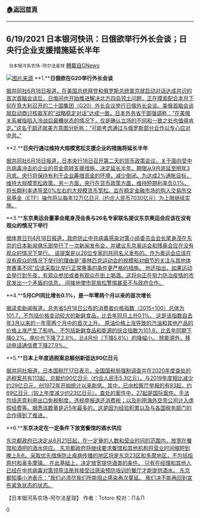 ###  [:house:返回首頁](https://github.com/ourhimalayas/txt)
---

## 6/19/2021 日本银河快讯：日俄欲举行外长会谈；日央行企业支援措施延长半年
` 日本银河系农场-阿尔法星球` [轉載自GNews](https://gnews.org/zh-hans/1333381/)

![]()![](https://gnews-media-offload.s3.amazonaws.com/wp-content/uploads/2021/06/19022551/%E5%9B%BE%E7%89%872-12.jpg)[图片来源](https://www.hk01.com/)
**1.****日俄欲在G20举行外长会谈**

[据共同社6月18日报道，在美国总统拜登和俄罗斯总统普京就启动对话达成共识的首次首脑会谈后，日俄间也开始推进解决北方四岛领土问题，正在摸索配合本月下旬在意大利召开的二十国集团（G20）外长会议举行日俄外长会谈。美俄首脑会谈就启动商讨核裁军的“战略稳定对话”达成一致。日本外务省干部强调称：“在美俄关系被指陷入冷战后最糟状态的情况下，仅是确认立场的不同和一致之处也值得肯定。”这名干部还就美方意图分析称：“可能考虑通过与俄罗斯部分合作以专心应对中共。”](https://china.kyodonews.net/news/2021/06/3b82f2674fa6--.html)

**2.****日央行通过维持大规模宽松支援企业的措施将延长半年**

[据共同社6月18日报道，日本央行18日召开第二天的货币政策会议，关于面向受中共病毒冲击的企业的资金周转支援措施，决定延长半年。期限从9月底延至明年3月底。央行将保持有利于企业筹措资金的环境，减少倒闭。为达成2%通胀目标，维持大规模宽松政策。另一方面，央行在货币政策方面，维持短期利率负0.1%、将长期利率诱导至0%左右的大规模货币宽松。旨在稳定金融市场的购入交易所交易基金（ETF）操作将以每年12万亿日元（约合人民币7030亿元）为上限继续实施。](https://english.kyodonews.net/news/2021/06/54a1d2fe4377-urgent-boj-decides-to-extend-funding-support-for-virus-hit-firms.html?phrase=school%20teachers&amp;words=)

**3.****东京奥运会董事会尾身茂会長与26名专家联名提议东京奥运会应该在没有观众的情况下举行**

[据体育日刊4月18日报道，政府防止中共病毒感染对策小组委员会会长尾身茂在东京的日本新闻俱乐部举行了一次新闻发布会，并建议东京奥运会和残奥会应在没有观众的情况下举行。 该提案是以26位专家的共同名义发布的。作为奥运会应该在没有观众的情况下举行的理由是”奥林匹克运动会的规模和对细节的关注与其他体育赛事不同”应该采取比举行正常赛事的条件更严格的措施。 他还指出，如果运动会举行到午夜，有观众参加或者有观众在街上喝酒，这将向正在努力防治疫情的市民发出一个矛盾的信息， 间接地使市民放松警惕甚至不与政府合作。](https://news.yahoo.co.jp/articles/daba93e97e7ffa4fc0ee2b66b8e578a9d4f99197)

**4.****5月CPI同比增长0.1%，是一年零两个月以来的首次增长**

[据读卖新闻报道，总务省5月18日公布的消费者价格指数（2015=100）总体为101.7，不包括价格变动较大的新鲜食品，比去年同月上升0.1%。 这是该指数自去年3月以来的一年零两个月中的首次上升。 原油价格上涨导致的汽油和其他产品的价格上涨产生了影响。 不包括新鲜食品和能源的综合指数为101.8，比去年同期下降0.2%。电价也下降了2.9%，比4月份（下降5.8%）的降幅小。 除能源外，移动电话通信费下降27.9%。](https://news.yahoo.co.jp/articles/fac22dd547c0df8a5dae6a0a6a26dcc847d7fb55)

**5.****日本上年度逃税案总额创新低达90亿日元**

[据共同社报道，日本国税厅17日表示，全国国税局强制调查并在2020年度查处的逃税案共有113起，总额约90亿日元（约合人民币5.3亿元）。与2019年度相比减少约29亿日元，创1972年开始统计以来新低。其中，已向检察厅举报的有83起，约69亿日元（较上年度减少约23亿日元）。查处的案件中，27起是国际案件。手法包括恶意利用出口免税制度，违规申报退还消费税；以及利用海外空壳公司计入虚假经费等。据悉该数量是近5年最多的，这是因为经验积累以及与各国税务部门的合作得到了推进。](https://china.kyodonews.net/news/2021/06/7973fb034175-90-.html)

**6.****东京决定在一定条件下放宽餐馆的酒水供应**

[东京都政府已决定从6月21日起，在一定量的人数和营业时间的范围内，放宽在餐馆和酒吧的酒水供应。 东京都政府将继续要求餐馆和其他机构将营业时间缩短到晚上8点。采取优先措施防止疾病传播的地区将是东京23区和多摩地区，不包括桧原村和奥多摩镇。 在此基础上，决定放宽提供酒类的条件。 只有在经理和其他人已经在中共病毒对策领导注册并接受过感染预防培训的餐厅才能提供酒水。  东京都知事小池表示：”我们必须尽我们所能阻止感染再次蔓延。 我们决不能再回到宣布紧急状态的状态。](https://news.yahoo.co.jp/articles/29cb040ce0ca865107c0138aaea3b8481375d9af)

【日本银河系农场-阿尔法星球】
作者：Totoro
校对：Π＆Π

0
